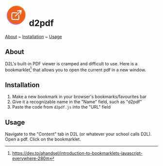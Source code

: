 # ![logo](img/drawing.png) d2pdf

[About](#about) ~ [Installation](#installation) ~ [Usage](#usage)

## About

D2L's built-in PDF viewer is cramped and difficult to use. Here is a 
bookmarklet[^?] that allows you to open the current pdf in a new window.


## Installation

1. Make a new bookmark in your browser's bookmarks/favourites bar
2. Give it a recognizable name in the "Name" field, such as "d2pdf"
3. Paste the code from `d2pdf.js` into the "URL" field


## Usage

Navigate to the "Content" tab in D2L (or whatever your school calls D2L). Open
a pdf. Click on the bookmarklet.



[^?]: https://dev.to/ahandsel/introduction-to-bookmarklets-javascript-everywhere-280m

